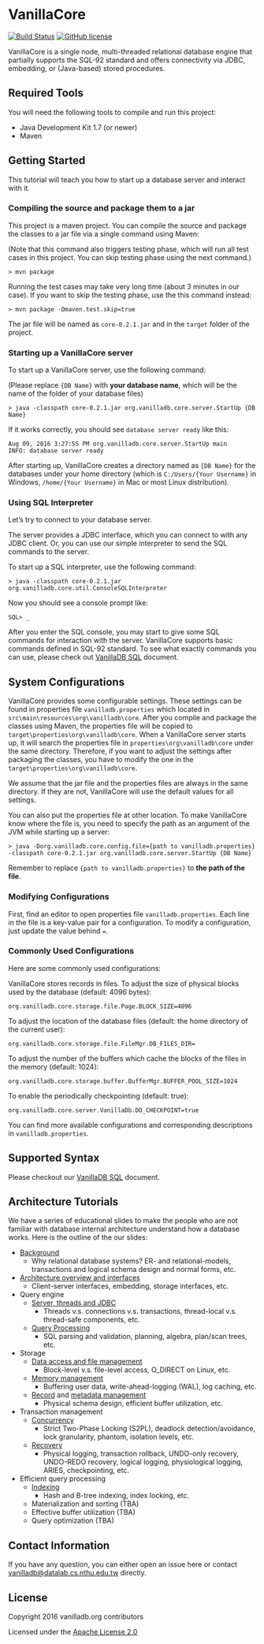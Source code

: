 # VanillaCore

[![Build Status](https://travis-ci.org/vanilladb/vanillacore.svg?branch=master)](https://travis-ci.org/vanilladb/vanillacore)
[![GitHub license](https://img.shields.io/badge/license-apache-blue.svg?style=flat)](https://www.apache.org/licenses/LICENSE-2.0)

VanillaCore is a single node, multi-threaded relational database engine that partially supports the SQL-92 standard and offers connectivity via JDBC, embedding, or (Java-based) stored procedures.

## Required Tools

You will need the following tools to compile and run this project:

- Java Development Kit 1.7 (or newer)
- Maven

## Getting Started

This tutorial will teach you how to start up a database server and interact with it.

### Compiling the source and package them to a jar

This project is a maven project. You can compile the source and package the classes to a jar file via a single command using Maven:

(Note that this command also triggers testing phase, which will run all test cases in this project. You can skip testing phase using the next command.)

```
> mvn package
```

Running the test cases may take very long time (about 3 minutes in our case). If you want to skip the testing phase, use the this command instead:

```
> mvn package -Dmaven.test.skip=true
```

The jar file will be named as `core-0.2.1.jar` and in the `target` folder of the project.

### Starting up a VanillaCore server

To start up a VanillaCore server, use the following command:

(Please replace `{DB Name}` with **your database name**, which will be the name of the folder of your database files)

```
> java -classpath core-0.2.1.jar org.vanilladb.core.server.StartUp {DB Name}
```

If it works correctly, you should see `database server ready` like this:

```
Aug 09, 2016 3:27:55 PM org.vanilladb.core.server.StartUp main
INFO: database server ready
```

After starting up, VanillaCore creates a directory named as `{DB Name}` for the databases under your home directory (which is `C:/Users/{Your Username}` in Windows, `/home/{Your Username}` in Mac or most Linux distribution).

### Using SQL Interpreter

Let’s try to connect to your database server.

The server provides a JDBC interface, which you can connect to with any JDBC client. Or, you can use our simple interpreter to send the SQL commands to the server.

To start up a SQL interpreter, use the following command:

```
> java -classpath core-0.2.1.jar org.vanilladb.core.util.ConsoleSQLInterpreter
```

Now you should see a console prompt like:

```
SQL> _
```

After you enter the SQL console, you may start to give some SQL commands for interaction with the server. VanillaCore supports basic commands defined in SQL-92 standard. To see what exactly commands you can use, please check out [VanillaDB SQL](doc/vanilladb-sql.md) document.

## System Configurations

VanillaCore provides some configurable settings. These settings can be found in properties file `vanilladb.properties` which located in `src\main\resources\org\vanilladb\core`. After you compile and package the classes using Maven, the properties file will be copied to `target\properties\org\vanilladb\core`. When a VanillaCore server starts up, it will search the properties file in `properties\org\vanilladb\core` under the same directory. Therefore, if you want to adjust the settings after packaging the classes, you have to modify the one in the `target\properties\org\vanilladb\core`.

We assume that the jar file and the properties files are always in the same directory. If they are not, VanillaCore will use the default values for all settings.

You can also put the properties file at other location. To make VanillaCore know where the file is, you need to specify the path as an argument of the JVM while starting up a server:

```
> java -Dorg.vanilladb.core.config.file={path to vanilladb.properties} -classpath core-0.2.1.jar org.vanilladb.core.server.StartUp {DB Name}
```

Remember to replace `{path to vanilladb.properties}` to **the path of the file**.

### Modifying Configurations

First, find an editor to open properties file `vanilladb.properties`. Each line in the file is a key-value pair for a configuration. To modify a configuration, just update the value behind `=`.

### Commonly Used Configurations

Here are some commonly used configurations:

VanillaCore stores records in files. To adjust the size of physical blocks used by the database (default: 4096 bytes):

```
org.vanilladb.core.storage.file.Page.BLOCK_SIZE=4096
```

To adjust the location of the database files (default: the home directory of the current user):

```
org.vanilladb.core.storage.file.FileMgr.DB_FILES_DIR=
```

To adjust the number of the buffers which cache the blocks of the files in the memory (default: 1024):

```
org.vanilladb.core.storage.buffer.BufferMgr.BUFFER_POOL_SIZE=1024
```

To enable the periodically checkpointing (default: true):

```
org.vanilladb.core.server.VanillaDb.DO_CHECKPOINT=true
```

You can find more available configurations and corresponding descriptions in `vanilladb.properties`.

## Supported Syntax

Please checkout our [VanillaDB SQL](doc/vanilladb-sql.md) document.

## Architecture Tutorials

We have a series of educational slides to make the people who are not familiar with database internal architecture understand how a database works. Here is the outline of the our slides:

- [Background](http://www.vanilladb.org/slides/Background.pdf)
	- Why relational database systems? ER- and relational-models, transactions and logical schema design and normal forms, etc.
- [Architecture overview and interfaces](http://www.vanilladb.org/slides/Architecture_and_Interfaces.pdf)
	- Client-server interfaces, embedding, storage interfaces, etc.
- Query engine
	- [Server, threads and JDBC](http://www.vanilladb.org/slides/Server_and_Threads.pdf)
		- Threads v.s. connections v.s. transactions, thread-local v.s. thread-safe components, etc.
	- [Query Processing](http://www.vanilladb.org/slides/Query_Processing.pdf)
		- SQL parsing and validation, planning, algebra, plan/scan trees, etc.
- Storage
	- [Data access and file management](http://www.vanilladb.org/slides/Data_Access_and_File_Management.pdf)
		- Block-level v.s. file-level access, O_DIRECT on Linux, etc.
	- [Memory management](http://www.vanilladb.org/slides/Memory_Management.pdf)
		- Buffering user data, write-ahead-logging (WAL), log caching, etc.
	- [Record](http://www.vanilladb.org/slides/Record_Management.pdf) and [metadata management](http://www.vanilladb.org/slides/Metadata_Management.pdf)
		- Physical schema design, efficient buffer utilization, etc.
- Transaction management
	- [Concurrency](http://www.vanilladb.org/slides/Transaction_Concurrency.pdf)
		- Strict Two-Phase Locking (S2PL), deadlock detection/avoidance, lock granularity, phantom, isolation levels, etc.
	- [Recovery](http://www.vanilladb.org/slides/Transaction_Recovery.pdf)
		- Physical logging, transaction rollback, UNDO-only recovery, UNDO-REDO recovery, logical logging, physiological logging, ARIES, checkpointing, etc.
- Efficient query processing
	- [Indexing](http://www.vanilladb.org/slides/Indexing.pdf)
		- Hash and B-tree indexing, index locking, etc.
	- Materialization and sorting (TBA)
	- Effective buffer utilization (TBA)
	- Query optimization (TBA)

## Contact Information

If you have any question, you can either open an issue here or contact [vanilladb@datalab.cs.nthu.edu.tw](vanilladb@datalab.cs.nthu.edu.tw) directly.

## License

Copyright 2016 vanilladb.org contributors

Licensed under the [Apache License 2.0](LICENSE)
